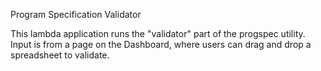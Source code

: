 Program Specification Validator

This lambda application runs the "validator" part of the progspec utility. Input is from a page 
on the Dashboard, where users can drag and drop a spreadsheet to validate.